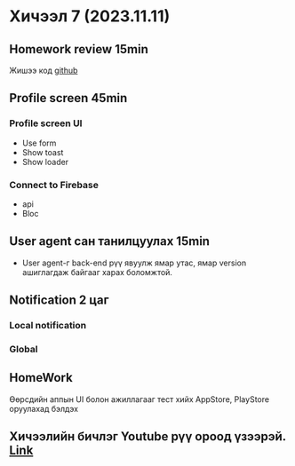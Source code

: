 # Хичээл 7 (2023.11.11)
## Homework review 15min
Жишээ код [github](https://github.com/buyka98/alpha23/tree/main/lib/screens/auth)

## Profile screen 45min
### Profile screen UI
- Use form
- Show toast
- Show loader

### Connect to Firebase 
- api
- Bloc

## User agent сан танилцуулах 15min
- User agent-г back-end рүү явуулж ямар утас, ямар version ашиглагдаж байгааг харах боломжтой. 

## Notification 2 цаг 
### Local notification 

### Global 


## HomeWork
Өөрсдийн аппын UI болон ажиллагааг тест хийх AppStore, PlayStore оруулахад бэлдэх

## Хичээлийн бичлэг Youtube рүү ороод үзээрэй. [Link](https://youtu.be/qupmzh4OZJ4)

